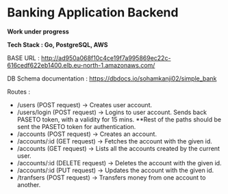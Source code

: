 # Banking Application Backend

**Work under progress**

**Tech Stack : Go, PostgreSQL, AWS**

BASE URL : http://ad950a068f10c4ce19f7a995869ec22c-616cedf622eb1400.elb.eu-north-1.amazonaws.com/

DB Schema documentation : https://dbdocs.io/sohamkanji02/simple_bank

Routes :

- /users (POST request) -> Creates user account.
- /users/login (POST request) -> Logins to user account. Sends back PASETO token, with a validity for 15 mins.
  **Rest of the paths should be sent the PASETO token for authentication.
- /accounts (POST request) -> Creates an account.
- /accounts/:id (GET request) -> Fetches the account with the given id.
- /accounts (GET request) -> Lists all the accounts created by the current user.
- /accounts/:id (DELETE request) -> Deletes the account with the given id.
- /accounts/:id (PUT request) -> Updates the account with the given id.
- /tranfsers (POST request) -> Transfers money from one account to another.
